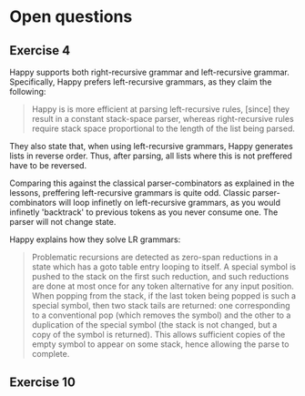# Open questions

## Exercise 4
Happy supports both right-recursive grammar and left-recursive grammar.
Specifically, Happy prefers left-recursive grammars, as they claim the following:

> Happy is is more efficient at parsing left-recursive rules, [since] they result
> in a constant stack-space parser, whereas right-recursive rules require stack space
> proportional to the length of the list being parsed.

They also state that, when using left-recursive grammars, Happy generates lists in
reverse order. Thus, after parsing, all lists where this is not preffered have to
be reversed.

Comparing this against the classical parser-combinators as explained in the lessons,
preffering left-recursive grammars is quite odd. Classic parser-combinators will
loop infinetly on left-recursive grammars, as you would infinetly 'backtrack' to
previous tokens as you never consume one. The parser will not change state.

Happy explains how they solve LR grammars:

> Problematic recursions are detected as zero-span reductions in a state which
> has a goto table entry looping to itself. A special symbol is pushed to the
> stack on the first such reduction, and such reductions are done at most once
> for any token alternative for any input position. When popping from the stack,
> if the last token being popped is such a special symbol, then two stack tails
> are returned: one corresponding to a conventional pop (which removes the symbol)
> and the other to a duplication of the special symbol (the stack is not changed,
> but a copy of the symbol is returned). This allows sufficient copies of the empty
> symbol to appear on some stack, hence allowing the parse to complete.

## Exercise 10
